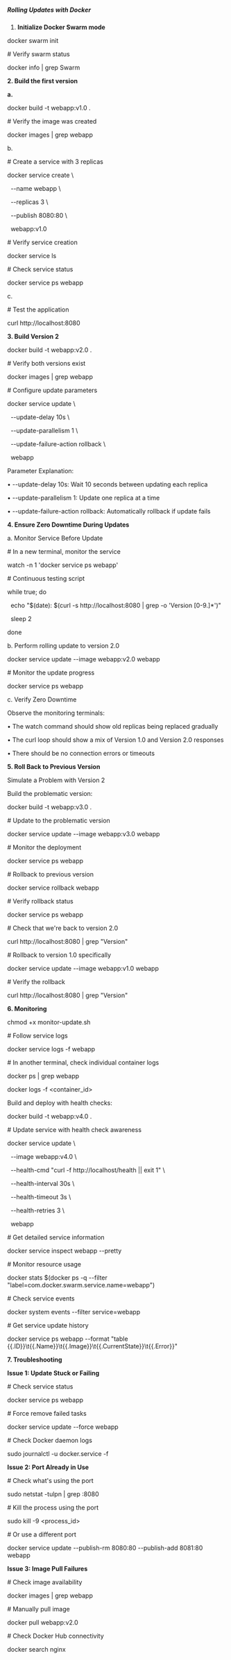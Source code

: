 ##### Rolling Updates with Docker



1. **Initialize Docker Swarm mode**

docker swarm init



\# Verify swarm status

docker info | grep Swarm



**2. Build the first version**



**a.**

docker build -t webapp:v1.0 .



\# Verify the image was created

docker images | grep webapp



b.

\# Create a service with 3 replicas

docker service create \\

&nbsp; --name webapp \\

&nbsp; --replicas 3 \\

&nbsp; --publish 8080:80 \\

&nbsp; webapp:v1.0



\# Verify service creation

docker service ls



\# Check service status

docker service ps webapp



c.

\# Test the application

curl http://localhost:8080



**3.  Build Version 2**

docker build -t webapp:v2.0 .



\# Verify both versions exist

docker images | grep webapp



\# Configure update parameters

docker service update \\

&nbsp; --update-delay 10s \\

&nbsp; --update-parallelism 1 \\

&nbsp; --update-failure-action rollback \\

&nbsp; webapp



Parameter Explanation: 

• --update-delay 10s: Wait 10 seconds between updating each replica 

• --update-parallelism 1: Update one replica at a time 

• --update-failure-action rollback: Automatically rollback if update fails



**4. Ensure Zero Downtime During Updates**



a. Monitor Service Before Update



\# In a new terminal, monitor the service

watch -n 1 'docker service ps webapp'



\# Continuous testing script

while true; do

&nbsp; echo "$(date): $(curl -s http://localhost:8080 | grep -o 'Version \[0-9.]\*')"

&nbsp; sleep 2

done



b. Perform rolling update to version 2.0



docker service update --image webapp:v2.0 webapp



\# Monitor the update progress

docker service ps webapp



c. Verify Zero Downtime



Observe the monitoring terminals:

• The watch command should show old replicas being replaced gradually 

• The curl loop should show a mix of Version 1.0 and Version 2.0 responses 

• There should be no connection errors or timeouts



**5. Roll Back to Previous Version**



Simulate a Problem with Version 2



Build the problematic version:

docker build -t webapp:v3.0 .



\# Update to the problematic version

docker service update --image webapp:v3.0 webapp



\# Monitor the deployment

docker service ps webapp



\# Rollback to previous version

docker service rollback webapp



\# Verify rollback status

docker service ps webapp



\# Check that we're back to version 2.0

curl http://localhost:8080 | grep "Version"



\# Rollback to version 1.0 specifically

docker service update --image webapp:v1.0 webapp



\# Verify the rollback

curl http://localhost:8080 | grep "Version"



**6. Monitoring**



chmod +x monitor-update.sh



\# Follow service logs

docker service logs -f webapp



\# In another terminal, check individual container logs

docker ps | grep webapp

docker logs -f <container\_id>



Build and deploy with health checks:



docker build -t webapp:v4.0 .



\# Update service with health check awareness

docker service update \\

&nbsp; --image webapp:v4.0 \\

&nbsp; --health-cmd "curl -f http://localhost/health || exit 1" \\

&nbsp; --health-interval 30s \\

&nbsp; --health-timeout 3s \\

&nbsp; --health-retries 3 \\

&nbsp; webapp



\# Get detailed service information

docker service inspect webapp --pretty



\# Monitor resource usage

docker stats $(docker ps -q --filter "label=com.docker.swarm.service.name=webapp")



\# Check service events

docker system events --filter service=webapp



\# Get service update history

docker service ps webapp --format "table {{.ID}}\\t{{.Name}}\\t{{.Image}}\\t{{.CurrentState}}\\t{{.Error}}"



**7. Troubleshooting** 



**Issue 1: Update Stuck or Failing**



\# Check service status

docker service ps webapp



\# Force remove failed tasks

docker service update --force webapp



\# Check Docker daemon logs

sudo journalctl -u docker.service -f



**Issue 2: Port Already in Use**



\# Check what's using the port

sudo netstat -tulpn | grep :8080



\# Kill the process using the port

sudo kill -9 <process\_id>



\# Or use a different port

docker service update --publish-rm 8080:80 --publish-add 8081:80 webapp



**Issue 3: Image Pull Failures**



\# Check image availability

docker images | grep webapp



\# Manually pull image

docker pull webapp:v2.0



\# Check Docker Hub connectivity

docker search nginx

